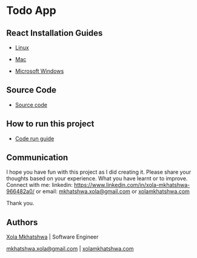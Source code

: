 # Todo App

## React Installation Guides

* [Linux](install-react-tools/linux/install-linux.md)

* [Mac](install-react-tools/mac/install-mac.md)

* [Microsoft Windows](install-react-tools/ms-windows/install-ms-windows.md)

## Source Code

* [Source code](src)

## How to run this project

* [Code run guide](README.old.md)

## Communication

I hope you have fun with this project as I did creating it. Please share your thoughts based on your experience. What you have learnt or to improve. Connect with me: linkedin: https://www.linkedin.com/in/xola-mkhatshwa-966482a0/ or email: mkhatshwa.xola@gmail.com or [xolamkhatshwa.com](https://xolamkhatshwa.com/) 

Thank you. 

## Authors

[Xola Mkhatshwa](https://github.com/xmkhatshwa) | Software Engineer

mkhatshwa.xola@gmail.com | [xolamkhatshwa.com](https://xolamkhatshwa.com/)